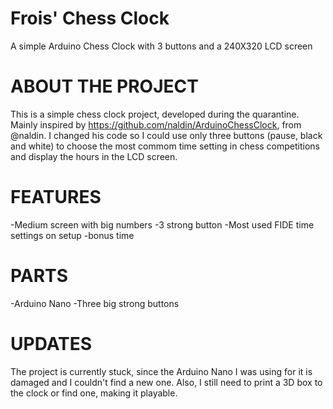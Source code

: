 # Frois' Chess Clock
A simple Arduino Chess Clock with 3 buttons and a 240X320 LCD screen

# ABOUT THE PROJECT
This is a simple chess clock project, developed during the quarantine. Mainly inspired by https://github.com/naldin/ArduinoChessClock, from @naldin. 
I changed his code so I could use only three buttons (pause, black and white) to choose the most commom time setting in chess competitions and display the hours in the LCD screen.

# FEATURES 
-Medium screen with big numbers
-3 strong button
-Most used FIDE time settings on setup
-bonus time

# PARTS
-Arduino Nano
-Three big strong buttons

# UPDATES
The project is currently stuck, since the Arduino Nano I was using for it is damaged and I couldn't find a new one.
Also, I still need to print a 3D box to the clock or find one, making it playable. 

